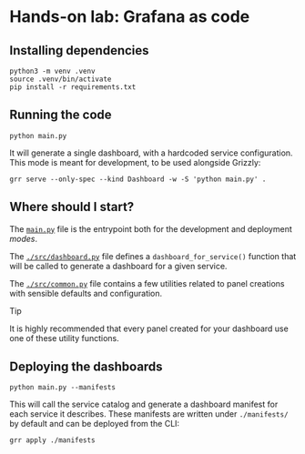 # Hands-on lab: Grafana as code

## Installing dependencies

```shell
python3 -m venv .venv
source .venv/bin/activate
pip install -r requirements.txt
```

## Running the code

```shell
python main.py
```

It will generate a single dashboard, with a hardcoded service configuration.
This mode is meant for development, to be used alongside Grizzly:

```shell
grr serve --only-spec --kind Dashboard -w -S 'python main.py' .
```

## Where should I start?

The [`main.py`](./main.py) file is the entrypoint both for the development and
deployment *modes*.

The [`./src/dashboard.py`](./src/dashboard.py) file defines a `dashboard_for_service()`
function that will be called to generate a dashboard for a given service.

The [`./src/common.py`](./src/common.py) file contains a few utilities related
to panel creations with sensible defaults and configuration.

> [!TIP]
> It is highly recommended that every panel created for your dashboard use one
> of these utility functions.

## Deploying the dashboards

```shell
python main.py --manifests
```

This will call the service catalog and generate a dashboard manifest for each
service it describes.
These manifests are written under `./manifests/` by default and can be deployed
from the CLI:

```shell
grr apply ./manifests
```
